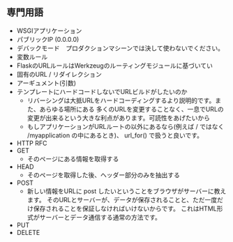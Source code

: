 ## 専門用語
- WSGIアプリケーション
- パブリックIP (0.0.0.0)
- デバックモード　プロダクションマシーンでは決して使わないでください。
- 変数ルール
- FlaskのURLルールはWerkzeugのルーティングモジュールに基づいてい
- 固有のURL / リダイレクション
- アーギュメント(引数)
- テンプレートにハードコードしないでURLビルドがしたいのか
  - リバーシングは大抵URLをハードコーディングするより説明的です。また、あらゆる場所にある 多くのURLを変更することなく、一息でURLの変更が出来るという大きな利点があります。可読性をあげたいから
  - もしアプリケーションがURLルートの以外にあるなら(例えば / ではなく /myapplication の中にあるとき)、 url_for() で扱うと良いです。
- HTTP RFC
- GET
  - そのページにある情報を取得する
- HEAD
  - そのページを取得した後、ヘッダー部分のみを抽出する
- POST
  - 新しい情報をURLに post したいということをブラウザがサーバーに教えます。 そのURLとサーバーが、データが保存されることと、ただ一度だけ保存されることを保証しなければいけないからです。 これはHTML形式がサーバーとデータ通信する通常の方法です。
- PUT
- DELETE